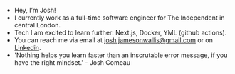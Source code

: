 - Hey, I’m Josh!
- I currently work as a full-time software engineer for The Independent in central London.
- Tech I am excited to learn further: Next.js, Docker, YML (github actions).
- You can reach me via email at josh.jamesonwallis@gmail.com or on [Linkedin](https://www.linkedin.com/in/joshua-jameson-wallis/).
- 'Nothing helps you learn faster than an inscrutable error message, if you have the right mindset.' - Josh Comeau
